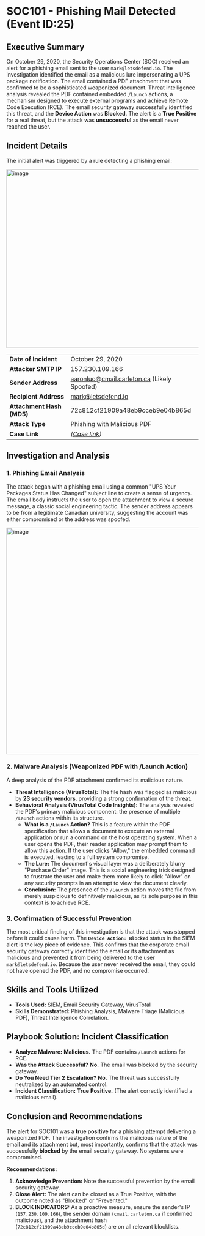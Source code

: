 # SOC101 - Phishing Mail Detected (Event ID:25)

## Executive Summary

On October 29, 2020, the Security Operations Center (SOC) received an alert for a phishing email sent to the user `mark@letsdefend.io`. The investigation identified the email as a malicious lure impersonating a UPS package notification. The email contained a PDF attachment that was confirmed to be a sophisticated weaponized document. Threat intelligence analysis revealed the PDF contained embedded `/Launch` actions, a mechanism designed to execute external programs and achieve Remote Code Execution (RCE). The email security gateway successfully identified this threat, and the **Device Action** was **Blocked**. The alert is a **True Positive** for a real threat, but the attack was **unsuccessful** as the email never reached the user.

## Incident Details

The initial alert was triggered by a rule detecting a phishing email:

<img width="1474" height="467" alt="image" src="https://github.com/user-attachments/assets/b6591648-9736-4eda-a93b-370519677c0c" />

| | |
| :--- | :--- |
| **Date of Incident**| October 29, 2020 |
| **Attacker SMTP IP**| 157.230.109.166 |
| **Sender Address**| aaronluo@cmail.carleton.ca (Likely Spoofed) |
| **Recipient Address**| mark@letsdefend.io |
| **Attachment Hash (MD5)**| 72c812cf21909a48eb9cceb9e04b865d |
| **Attack Type**| Phishing with Malicious PDF |
| **Case Link**| *([Case link](https://app.letsdefend.io/case-management/casedetail/sohankanna/25))* |

## Investigation and Analysis

### 1. Phishing Email Analysis

The attack began with a phishing email using a common "UPS Your Packages Status Has Changed" subject line to create a sense of urgency. The email body instructs the user to open the attachment to view a secure message, a classic social engineering tactic. The sender address appears to be from a legitimate Canadian university, suggesting the account was either compromised or the address was spoofed.

<img width="1496" height="592" alt="image" src="https://github.com/user-attachments/assets/76f6bcfe-bf9b-4088-ae92-dd630ef812e0" />

### 2. Malware Analysis (Weaponized PDF with /Launch Action)

A deep analysis of the PDF attachment confirmed its malicious nature.
*   **Threat Intelligence (VirusTotal):** The file hash was flagged as malicious by **23 security vendors**, providing a strong confirmation of the threat.
*   **Behavioral Analysis (VirusTotal Code Insights):** The analysis revealed the PDF's primary malicious component: the presence of multiple `/Launch` actions within its structure.
    *   **What is a `/Launch` Action?** This is a feature within the PDF specification that allows a document to execute an external application or run a command on the host operating system. When a user opens the PDF, their reader application may prompt them to allow this action. If the user clicks "Allow," the embedded command is executed, leading to a full system compromise.
    *   **The Lure:** The document's visual layer was a deliberately blurry "Purchase Order" image. This is a social engineering trick designed to frustrate the user and make them more likely to click "Allow" on any security prompts in an attempt to view the document clearly.
    *   **Conclusion:** The presence of the `/Launch` action moves the file from merely suspicious to definitively malicious, as its sole purpose in this context is to achieve RCE.

### 3. Confirmation of Successful Prevention

The most critical finding of this investigation is that the attack was stopped before it could cause harm. The **`Device Action: Blocked`** status in the SIEM alert is the key piece of evidence. This confirms that the corporate email security gateway correctly identified the email or its attachment as malicious and prevented it from being delivered to the user `mark@letsdefend.io`. Because the user never received the email, they could not have opened the PDF, and no compromise occurred.

## Skills and Tools Utilized

*   **Tools Used:** SIEM, Email Security Gateway, VirusTotal
*   **Skills Demonstrated:** Phishing Analysis, Malware Triage (Malicious PDF), Threat Intelligence Correlation.

## Playbook Solution: Incident Classification

*   **Analyze Malware:** **Malicious.** The PDF contains `/Launch` actions for RCE.
*   **Was the Attack Successful?** **No.** The email was blocked by the security gateway.
*   **Do You Need Tier 2 Escalation?** **No.** The threat was successfully neutralized by an automated control.
*   **Incident Classification:** **True Positive.** (The alert correctly identified a malicious email).

## Conclusion and Recommendations

The alert for SOC101 was a **true positive** for a phishing attempt delivering a weaponized PDF. The investigation confirms the malicious nature of the email and its attachment but, most importantly, confirms that the attack was successfully **blocked** by the email security gateway. No systems were compromised.

**Recommendations:**

1.  **Acknowledge Prevention:** Note the successful prevention by the email security gateway.
2.  **Close Alert:** The alert can be closed as a True Positive, with the outcome noted as "Blocked" or "Prevented."
3.  **BLOCK INDICATORS:** As a proactive measure, ensure the sender's IP (`157.230.109.166`), the sender domain (`cmail.carleton.ca` if confirmed malicious), and the attachment hash (`72c812cf21909a48eb9cceb9e04b865d`) are on all relevant blocklists.
